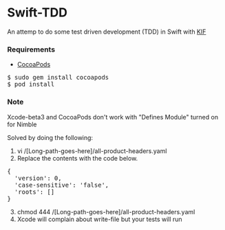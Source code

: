Swift-TDD
=========

An attemp to do some test driven development (TDD) in Swift with [KIF](https://github.com/kif-framework/KIF)

### Requirements

* [CocoaPods](http://cocoapods.org/)

<pre>
$ sudo gem install cocoapods
$ pod install
</pre>

### Note

Xcode-beta3 and CocoaPods don't work with "Defines Module" turned on for Nimble

Solved by doing the following:

1. vi /[Long-path-goes-here]/all-product-headers.yaml
2. Replace the contents with the code below.
<pre>
{
  'version': 0,
  'case-sensitive': 'false',
  'roots': []
}
</pre>
3. chmod 444 /[Long-path-goes-here]/all-product-headers.yaml
4. Xcode will complain about write-file but your tests will run
